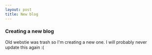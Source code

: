 ```yaml
---
layout: post
title: New blog
---
```


### Creating a new blog

Old webstie was trash so I'm creating a new one. I will probably never update this again :(


